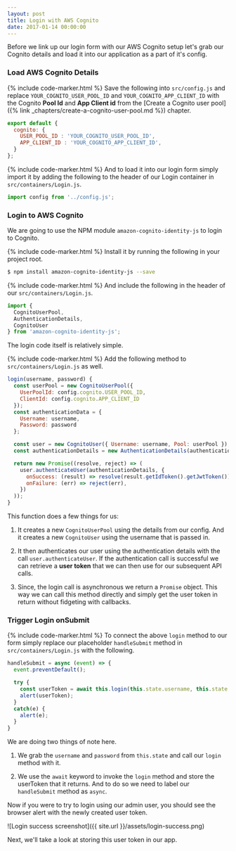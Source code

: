 ```yaml
---
layout: post
title: Login with AWS Cognito
date: 2017-01-14 00:00:00
---
```


Before we link up our login form with our AWS Cognito setup let's grab our Cognito details and load it into our application as a part of it's config.

### Load AWS Cognito Details

{% include code-marker.html %} Save the following into `src/config.js` and replace `YOUR_COGNITO_USER_POOL_ID` and `YOUR_COGNITO_APP_CLIENT_ID` with the Cognito **Pool Id** and **App Client id** from the [Create a Cognito user pool]({% link _chapters/create-a-cognito-user-pool.md %}) chapter.

``` javascript
export default {
  cognito: {
    USER_POOL_ID : 'YOUR_COGNITO_USER_POOL_ID',
    APP_CLIENT_ID : 'YOUR_COGNITO_APP_CLIENT_ID',
  }
};
```

{% include code-marker.html %} And to load it into our login form simply import it by adding the following to the header of our Login container in `src/containers/Login.js`.

``` javascript
import config from '../config.js';
```

### Login to AWS Cognito

We are going to use the NPM module `amazon-cognito-identity-js` to login to Cognito.

{% include code-marker.html %} Install it by running the following in your project root.

``` bash
$ npm install amazon-cognito-identity-js --save
```

{% include code-marker.html %} And include the following in the header of our `src/containers/Login.js`.

``` javascript
import {
  CognitoUserPool,
  AuthenticationDetails,
  CognitoUser
} from 'amazon-cognito-identity-js';
```

The login code itself is relatively simple.

{% include code-marker.html %} Add the following method to `src/containers/Login.js` as well.

``` javascript
login(username, password) {
  const userPool = new CognitoUserPool({
    UserPoolId: config.cognito.USER_POOL_ID,
    ClientId: config.cognito.APP_CLIENT_ID
  });
  const authenticationData = {
    Username: username,
    Password: password
  };

  const user = new CognitoUser({ Username: username, Pool: userPool });
  const authenticationDetails = new AuthenticationDetails(authenticationData);

  return new Promise((resolve, reject) => (
    user.authenticateUser(authenticationDetails, {
      onSuccess: (result) => resolve(result.getIdToken().getJwtToken()),
      onFailure: (err) => reject(err),
    })
  ));
}
```

This function does a few things for us:

1. It creates a new `CognitoUserPool` using the details from our config. And it creates a new `CognitoUser` using the username that is passed in.

2. It then authenticates our user using the authentication details with the call `user.authenticateUser`. If the authentication call is successful we can retrieve a **user token** that we can then use for our subsequent API calls.

3. Since, the login call is asynchronous we return a `Promise` object. This way we can call this method directly and simply get the user token in return without fidgeting with callbacks.

### Trigger Login onSubmit

{% include code-marker.html %} To connect the above `login` method to our form simply replace our placeholder `handleSubmit` method in `src/containers/Login.js` with the following.

``` javascript
handleSubmit = async (event) => {
  event.preventDefault();

  try {
    const userToken = await this.login(this.state.username, this.state.password);
    alert(userToken);
  }
  catch(e) {
    alert(e);
  }
}
```

We are doing two things of note here.

1. We grab the `username` and `password` from `this.state` and call our `login` method with it.

2. We use the `await` keyword to invoke the `login` method and store the userToken that it returns. And to do so we need to label our `handleSubmit` method as `async`.

Now if you were to try to login using our admin user, you should see the browser alert with the newly created user token.

![Login success screenshot]({{ site.url }}/assets/login-success.png)

Next, we'll take a look at storing this user token in our app.
